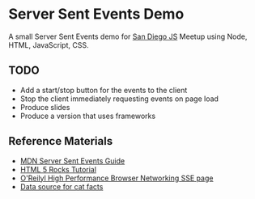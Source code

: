 # Server Sent Events Demo

A small Server Sent Events demo for [San Diego JS](http://sandiegojs.org/) Meetup using Node, HTML, JavaScript, CSS.

## TODO

* Add a start/stop button for the events to the client
* Stop the client immediately requesting events on page load
* Produce slides
* Produce a version that uses frameworks

## Reference Materials

* [MDN Server Sent Events Guide](https://developer.mozilla.org/en-US/docs/Web/API/Server-sent_events/Using_server-sent_events)
* [HTML 5 Rocks Tutorial](https://www.html5rocks.com/en/tutorials/eventsource/basics/)
* [O'Reilyl High Performance Browser Networking SSE page](https://hpbn.co/server-sent-events-sse/)
* [Data source for cat facts](https://github.com/vadimdemedes/cat-facts)